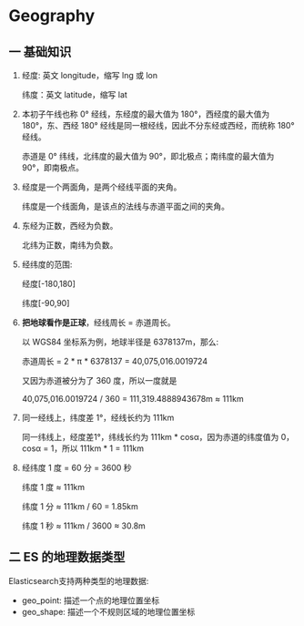 # Geography

## 一 基础知识

1. 经度: 英文 longitude，缩写 lng 或 lon

   纬度：英文 latitude，缩写 lat

2. 本初子午线也称 0° 经线，东经度的最大值为 180°，西经度的最大值为 180°，东、西经 180° 经线是同一根经线，因此不分东经或西经，而统称 180° 经线。

   赤道是 0° 纬线，北纬度的最大值为 90°，即北极点；南纬度的最大值为 90°，即南极点。

3. 经度是一个两面角，是两个经线平面的夹角。

   纬度是一个线面角，是该点的法线与赤道平面之间的夹角。

4. 东经为正数，西经为负数。

   北纬为正数，南纬为负数。

5. 经纬度的范围: 

   经度[-180,180]
   
   纬度[-90,90]

6. **把地球看作是正球**，经线周长 = 赤道周长。
 
   以 WGS84 坐标系为例，地球半径是 6378137m，那么:

   赤道周长 = 2 * π * 6378137 = 40,075,016.0019724
   
   又因为赤道被分为了 360 度，所以一度就是
   
   40,075,016.0019724 / 360 = 111,319.4888943678m ≈ 111km

7. 同一经线上，纬度差 1°，经线长约为 111km

   同一纬线上，经度差1°，纬线长约为 111km * cosα，因为赤道的纬度值为 0，cosα = 1，所以 111km * 1 = 111km

8. 经纬度 1 度 = 60 分 = 3600 秒

   纬度 1 度 ≈ 111km
   
   纬度 1 分 ≈ 111km / 60 = 1.85km
   
   纬度 1 秒 ≈ 111km / 3600 ≈ 30.8m

## 二 ES 的地理数据类型

Elasticsearch支持两种类型的地理数据:

- geo_point: 描述一个点的地理位置坐标
- geo_shape: 描述一个不规则区域的地理位置坐标
